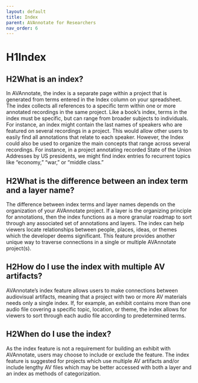 ```yaml
---
layout: default
title: Index
parent: AVAnnotate for Researchers
nav_order: 6
---
```

# H1Index

## H2What is an index? 
In AVAnnotate, the index is a separate page within a project that is generated from terms entered in the Index column on your spreadsheet. The index collects all references to a specific term within one or more annotated recordings in the same project. Like a book’s index, terms in the index must be specific, but can range from broader subjects to individuals. For instance, an index might contain the last names of speakers who are featured on several recordings in a project. This would allow other users to easily find all annotations that relate to each speaker. However, the Index could also be used to organize the main concepts that range across several recordings. For instance, in a project annotating recorded State of the Union Addresses by US presidents, we might find index entries fo recurrent topics like “economy,” “war,” or “middle class.”


## H2What is the difference between an index term and a layer name? 
The difference between index terms and layer names depends on the organization of your AVAnnotate project. If a layer is the organizing principle for annotations, then the index functions as a more granular roadmap to sort through any associated set of annotations and layers. The index can help viewers locate relationships between people, places, ideas, or themes which the developer deems significant. This feature provides another unique way to traverse connections in a single or multiple AVAnnotate project(s).


## H2How do I use the index with multiple AV artifacts? 
AVAnnotate’s index feature allows users to make connections between audiovisual artifacts, meaning that a project with two or more AV materials needs only a single index. If, for example, an exhibit contains more than one audio file covering a specific topic, location, or theme, the index allows for viewers to sort through each audio file according to predetermined terms.


## H2When do I use the index? 
As the index feature is not a requirement for building an exhibit with AVAnnotate, users may choose to include or exclude the feature. The index feature is suggested for projects which use multiple AV artifacts and/or include lengthy AV files which may be better accessed with both a layer and an index as methods of categorization.

